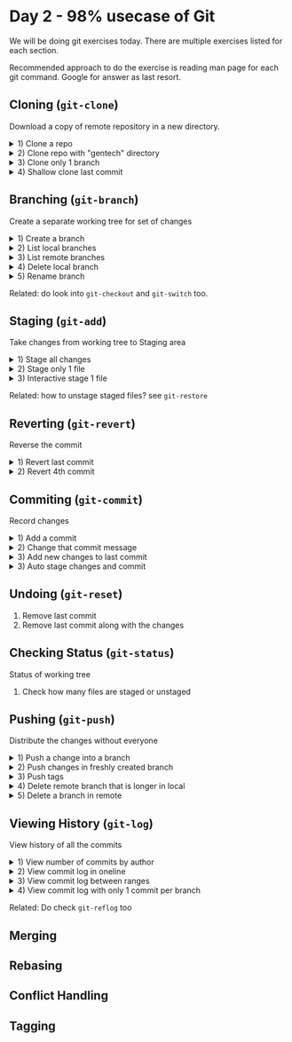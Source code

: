 # Day 2 - 98% usecase of Git

We will be doing git exercises today. There are multiple exercises listed for each section. 

Recommended approach to do the exercise is reading man page for each git command. Google for answer as last resort.

## Cloning (`git-clone`)

Download a copy of remote repository in a new directory.

<details>
<summary>1) Clone a repo</summary>
<code>git clone &lt;repository&gt;</code>
</details>

<details>
<summary>2) Clone repo with "gentech" directory</summary>
<code>git clone &lt;repository&gt; gentech </code>
</details>

<details>
<summary>3) Clone only 1 branch</summary>
<code>git clone &lt;repository&gt; --single-branch &lt;branch&gt; </code>
</details>

<details>
<summary>4) Shallow clone last commit</summary>
<code>git clone &lt;repository&gt; --depth 1 </code>
</details>

## Branching (`git-branch`)

Create a separate working tree for set of changes

<details>
<summary>1) Create a branch</summary>
<code>git branch &lt;branch&gt; </code>
</details>

<details>
<summary>2) List local branches</summary>
<code>git branch </code>
</details>

<details>
<summary>3) List remote branches</summary>
<code>git branch --remotes </code>
</details>

<details>
<summary>4) Delete local branch</summary>
<code>git branch --delete test </code>
</details>

<details>
<summary>5) Rename branch</summary>
<code>git branch -m &lt;old branch&gt; &lt;new branch&gt; </code>
</details>

Related: do look into `git-checkout` and `git-switch` too.

## Staging (`git-add`)

Take changes from working tree to Staging area

<details>
<summary>1) Stage all changes</summary>
<code>git add . </code>
</details>

<details>
<summary>2) Stage only 1 file</summary>
<code>git add path/to/file </code>
</details>

<details>
<summary>3) Interactive stage 1 file</summary>
<code>git add --interactive </code>
</details>

Related: how to unstage staged files? see `git-restore`

## Reverting (`git-revert`)

Reverse the commit

<details>
<summary>1) Revert last commit</summary>
<code>git revert HEAD </code>
</details>

<details>
<summary>2) Revert 4th commit</summary>
<code>git revert &lt;4th commit hash&gt; </code>
</details>

## Commiting (`git-commit`)

Record changes 

<details>
<summary>1) Add a commit</summary>
<code>git commit -m 'commit message here' </code>
</details>

<details>
<summary>2) Change that commit message</summary>
<code>git commit --amend </code>
</details>

<details>
<summary>3) Add new changes to last commit</summary>
<code>git commit --amend --no-edit </code>
</details>

<details>
<summary>3) Auto stage changes and commit</summary>
<code>git commit -am 'commit message here' </code>
</details>

## Undoing (`git-reset`)

1) Remove last commit
2) Remove last commit along with the changes

## Checking Status (`git-status`)

Status of working tree 

1) Check how many files are staged or unstaged

## Pushing (`git-push`)

Distribute the changes without everyone

<details>
<summary>1) Push a change into a branch</summary>
<code>git push</code>
</details>

<details>
<summary>2) Push changes in freshly created branch</summary>
<code>git push -u origin &lt;branch&gt;  </code>
</details>

<details>
<summary>3) Push tags</summary>
<code>git push origin --tags </code>
</details>

<details>
<summary>4) Delete remote branch that is longer in local</summary>
<code>git push --prune </code>
</details>

<details>
<summary>5) Delete a branch in remote</summary>
<code>git push origin :&lt;branch&gt; </code>
</details>

## Viewing History (`git-log`)

View history of all the commits

<details>
<summary>1) View number of commits by author</summary>
<code>git shortlog -s</code>
</details>

<details>
<summary>2) View commit log in oneline </summary>
<code>git log --oneline  </code>
</details>

<details>
<summary>3) View commit log between ranges</summary>
<code>git log &lt;newer commit hash&gt;...&lt;older commit hash&gt; </code>
</details>

<details>
<summary>4) View commit log with only 1 commit per branch</summary>
<code>git log --first-parent  </code>
</details>

Related: Do check `git-reflog` too

## Merging
## Rebasing
## Conflict Handling
## Tagging